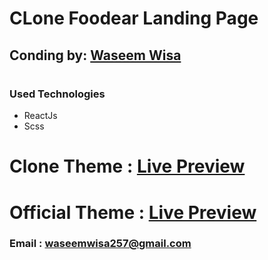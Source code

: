 # CLone Foodear Landing Page

## Conding by: [Waseem Wisa]("https://github.com/WaseemWisa") 
##

# 


### Used Technologies
* ReactJs
* Scss

# Clone Theme : [Live Preview]("https://waseemwisa.github.io/Foodera")
# Official Theme : [Live Preview]("[waseemwisa257@gmail.com](http://preview.themeforest.net/item/foodera-responsive-food-landing-page-template/full_screen_preview/24565320?_ga=2.63017325.373981210.1642358116-1264229950.1641580526)")


### Email : [waseemwisa257@gmail.com]("waseemwisa257@gmail.com")